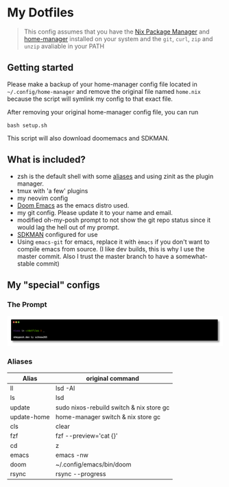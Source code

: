 # My Dotfiles

> This config assumes that you have the [Nix Package Manager](https://nixos.org/download) and [home-manager](https://nix-community.github.io/home-manager/index.xhtml#sec-install-standalone) installed on your system and the ``git``, ``curl``, ``zip`` and ``unzip`` avaliable in your PATH

## Getting started

Please make a backup of your home-manager config file located in ``~/.config/home-manager`` and remove the original file named ``home.nix`` because the script will symlink my config to that exact file.

After removing your original home-manager config file, you can run

```shell
bash setup.sh
```

This script will also download doomemacs and SDKMAN.

## What is included?

- zsh is the default shell with some [aliases](#aliases) and using zinit as the plugin manager.
- tmux with 'a few' plugins
- my neovim config
- [Doom Emacs](https://github.com/doomemacs/doomemacs) as the emacs distro used.
- my git config. Please update it to your name and email.
- modified oh-my-posh prompt to not show the git repo status since it would lag the hell out of my prompt.
- [SDKMAN](https://sdkman.io/) configured for use
- Using ``emacs-git`` for emacs, replace it with ``èmacs`` if you don't want to compile emacs from source. (I like dev builds, this is why I use the master commit. Also I trust the master branch to have a somewhat-stable commit)

## My "special" configs

### The Prompt

![My Prompt based on the half-life design](assets/prompt.png)

### Aliases

| Alias | original command |
| ----- | ---------------- |
| ll | lsd -Al |
| ls | lsd |
| update | sudo nixos-rebuild switch & nix store gc |
| update-home | home-manager switch & nix store gc |
| cls | clear |
| fzf | fzf --preview='cat {}' |
| cd | z |
| emacs | emacs -nw |
| doom | ~/.config/emacs/bin/doom |
| rsync | rsync --progress |
